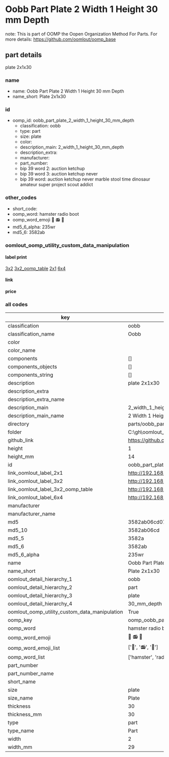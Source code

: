 # Oobb Part Plate 2 Width 1 Height 30 mm Depth  

note: This is part of OOMP the Oopen Organization Method For Parts. For more details: https://github.com/oomlout/oomp_base

##  part details
  



plate 2x1x30



### name
* name: Oobb Part Plate 2 Width 1 Height 30 mm Depth
* name_short: Plate 2x1x30 
### id
* oomp_id: oobb_part_plate_2_width_1_height_30_mm_depth
  * classification: oobb
  * type: part
  * size: plate
  * color: 
  * description_main: 2_width_1_height_30_mm_depth
  * description_extra: 
  * manufacturer: 
  * part_number: 
  * bip 39 word 2: auction ketchup
  * bip 39 word 3: auction ketchup never
  * bip 39 word: auction ketchup never marble stool time dinosaur amateur super project scout addict

### other_codes
* short_code: 
* oomp_word: hamster radio boot
* oomp_word_emoji :hamster: :radio: :boot:
* md5_6_alpha: 235wr
* md5_6: 3582ab






### oomlout_oomp_utility_custom_data_manipulation
#### label print
[3x2](http://192.168.1.245:1112/?label=oomp%20235wr)
[3x2_oomp_table](http://192.168.1.108:1112/?label=oomp%20235wr)
[2x1](http://192.168.1.242:1112/?label=oomp%20235wr)
[6x4](http://192.168.1.55:1112/?label=oomp%20235wr)    

#### link

                              

#### price







### all codes 
| key | value |  
| --- | --- |  
| classification | oobb |  
| classification_name | Oobb |  
| color |  |  
| color_name |  |  
| components | [] |  
| components_objects | [] |  
| components_string | [] |  
| description | plate 2x1x30 |  
| description_extra |  |  
| description_extra_name |  |  
| description_main | 2_width_1_height_30_mm_depth |  
| description_main_name | 2 Width 1 Height 30 mm Depth |  
| directory | parts/oobb_part_plate_2_width_1_height_30_mm_depth |  
| folder | C:\gh\oomlout_oobb_version_4_generated_parts\things\oobb_part_plate_2_width_1_height_30_mm_depth |  
| github_link | https://github.com/oomlout/oomlout_oomp_part_src/tree/main/parts/oobb_part_plate_2_width_1_height_30_mm_depth |  
| height | 1 |  
| height_mm | 14 |  
| id | oobb_part_plate_2_width_1_height_30_mm_depth |  
| link_oomlout_label_2x1 | http://192.168.1.242:1112/?label=oomp%20235wr |  
| link_oomlout_label_3x2 | http://192.168.1.245:1112/?label=oomp%20235wr |  
| link_oomlout_label_3x2_oomp_table | http://192.168.1.108:1112/?label=oomp%20235wr |  
| link_oomlout_label_6x4 | http://192.168.1.55:1112/?label=oomp%20235wr |  
| manufacturer |  |  
| manufacturer_name |  |  
| md5 | 3582ab06cd07a7cf896b387b2a1e7877 |  
| md5_10 | 3582ab06cd |  
| md5_5 | 3582a |  
| md5_6 | 3582ab |  
| md5_6_alpha | 235wr |  
| name | Oobb Part Plate 2 Width 1 Height 30 mm Depth |  
| name_short | Plate 2x1x30  |  
| oomlout_detail_hierarchy_1 | oobb |  
| oomlout_detail_hierarchy_2 | part |  
| oomlout_detail_hierarchy_3 | plate |  
| oomlout_detail_hierarchy_4 | 30_mm_depth |  
| oomlout_oomp_utility_custom_data_manipulation | True |  
| oomp_key | oomp_oobb_part_plate_2_width_1_height_30_mm_depth |  
| oomp_word | hamster radio boot |  
| oomp_word_emoji | :hamster: :radio: :boot: |  
| oomp_word_emoji_list | [':hamster:', ':radio:', ':boot:'] |  
| oomp_word_list | ['hamster', 'radio', 'boot'] |  
| part_number |  |  
| part_number_name |  |  
| short_name |  |  
| size | plate |  
| size_name | Plate |  
| thickness | 30 |  
| thickness_mm | 30 |  
| type | part |  
| type_name | Part |  
| width | 2 |  
| width_mm | 29 |  
